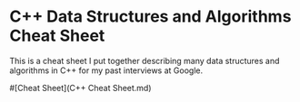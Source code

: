 # C++ Data Structures and Algorithms Cheat Sheet

This is a cheat sheet I put together describing many data structures and algorithms in C++ for my past interviews at Google.

#[Cheat Sheet](C++ Cheat Sheet.md)
